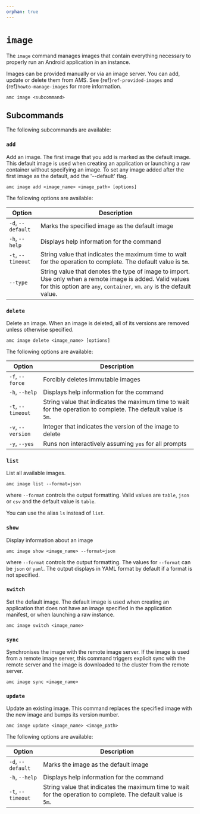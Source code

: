 ```yaml
---
orphan: true
---
```

# `image`

The `image` command manages images that contain everything necessary to properly run an Android application in an instance.

Images can be provided manually or via an image server. You can add, update or
delete them from AMS. See {ref}`ref-provided-images` and
{ref}`howto-manage-images` for more information.

    amc image <subcommand>

## Subcommands

The following subcommands are available:

### `add`

Add an image. The first image that you add is marked as the default image. This default image is used when creating an application or launching a raw container without specifying an image. To set any image added after the first image as the default, add the '--default' flag.

    amc image add <image_name> <image_path> [options]

The following options are available:

|Option|Description|
|------|-----------|
| `-d`, `--default` | Marks the specified image as the default image |
| `-h`, `--help` | Displays help information for the command |
| `-t`, `--timeout` | String value that indicates the maximum time to wait for the operation to complete. The default value is `5m`. |
| `--type` | String value that denotes the type of image to import. Use only when a remote image is added. Valid values for this option are `any`, `container`, `vm`. `any` is the default value. |

### `delete`

Delete an image. When an image is deleted, all of its versions are removed unless otherwise specified.

    amc image delete <image_name> [options]

The following options are available:

|Option|Description|
|------|-----------|
| `-f`, `--force` |  Forcibly deletes immutable images |
| `-h`, `--help` | Displays help information for the command |
| `-t`, `--timeout` |  String value that indicates the maximum time to wait for the operation to complete. The default value is `5m`. |
| `-v`, `--version` | Integer that indicates the version of the image to delete |
| `-y`, `--yes` | Runs non interactively assuming `yes` for all prompts |

### `list`

List all available images.

    amc image list --format=json

where `--format` controls the output formatting. Valid values are `table`, `json` or `csv` and the default value is `table`.

You can use the alias `ls` instead of `list`.

### `show`

Display information about an image

    amc image show <image_name> --format=json

where `--format` controls the output formatting. The values for `--format` can be `json` or `yaml`. The output displays in YAML format by default if a format is not specified.

### `switch`

Set the default image. The default image is used when creating an application that does not have an image specified in the application manifest, or when launching a raw instance.

    amc image switch <image_name>

### `sync`

Synchronises the image with the remote image server. If the image is used from a remote image server, this command triggers explicit sync with the remote server and the image is downloaded to the cluster from the remote server.

    amc image sync <image_name>

### `update`

Update an existing image. This command replaces the specified image with the new image and bumps its version number.

    amc image update <image_name> <image_path>

The following options are available:

|Option|Description|
|------|-----------|
|`-d`, `--default` | Marks the image as the default image |
| `-h`, `--help` | Displays help information for the command |
|`-t`, `--timeout` |  String value that indicates the maximum time to wait for the operation to complete. The default value is `5m`. |

